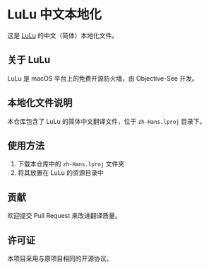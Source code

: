 # LuLu 中文本地化

这是 [LuLu](https://github.com/objective-see/LuLu) 的中文（简体）本地化文件。

## 关于 LuLu

LuLu 是 macOS 平台上的免费开源防火墙，由 Objective-See 开发。

## 本地化文件说明

本仓库包含了 LuLu 的简体中文翻译文件，位于 `zh-Hans.lproj` 目录下。

## 使用方法

1. 下载本仓库中的 `zh-Hans.lproj` 文件夹
2. 将其放置在 LuLu 的资源目录中

## 贡献

欢迎提交 Pull Request 来改进翻译质量。

## 许可证

本项目采用与原项目相同的开源协议。 